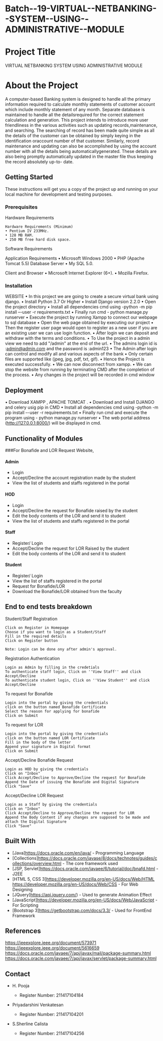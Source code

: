 # Batch--19-VIRTUAL--NETBANKING--SYSTEM--USING--ADMINISTRATIVE--MODULE

# Project Title

VIRTUAL NETBANKING SYSTEM USING ADMINISTRATIVE MODULE


# About the Project

A computer-based Banking system is designed to handle all the primary information required to calculate monthly statements of customer account which include monthly
statement of any month. Separate database is maintained to handle all the detailsrequired for the correct statement calculation and generation. This project intends to
introduce more user friendliness in the various activities such as updating records,maintenance, and searching. The searching of record has been made quite simple as
all the details of the customer can be obtained by simply keying in the identification oraccount number of that customer. Similarly, record maintenance and updating can also be accomplished by using the account number with all the details being automaticallygenerated. These details are also being promptly automatically updated in the master file thus keeping the record absolutely up-to- date. 


## Getting Started

These instructions will get you a copy of the project up and running on your local machine for development and testing purposes.


### Prerequisites

Hardware Requirements

```
Hardware Requirements (Minimum)
• Pentium IV 233MHz.
• 128 MB RAM.
• 250 MB free hard disk space.

```
Software Requirements

Application Requirements
• Microsoft Windows 2000
• PHP (Apache Tomcat 5.5)
Database Server
• My SQL 5.0.

Client and Browser 
• Microsoft Internet Explorer (6+).
• Mozilla Firefox.


### Installation

WEBSITE
•	In this project we are going to create a secure virtual bank using django.
• Install Python 3.7 Or Higher
• Install Django version 2.2.0
• Open the project directory 
• Install all dependencies cmd using -python -m pip install –-user -r requirements.txt
• Finally run cmd - python manage.py runserver
• Execute the project by running Xampp to connect our webpage to sql database
•	Open the web page obtained by executing our project
•	Then the register user page would open to register as a new user if you are an existing user we can use login function.
•	After login we can deposit and withdraw with the terms and conditions.
•	To Use the project in a admin view we need to add "/admin" at the end of the url.
•	The admins login id is :admin@admin.com and the password is :admin123
•	The Admin after login can control and modify all and various aspects of the bank
•	Only certain files are supported like (jpeg, jpg, pdf, txt, gif).
•	Hence the Project is executed successfully.
• We can now disconnect from xampp.
•	We can stop the website from running by terminating CMD after the completion of the process.
• Any changes in the project will be recorded in cmd window

## Deployment

•	Download XAMPP , APACHE TOMCAT .
•	Download and Install DJANGO and celery usig pip in CMD
•	Install all dependencies cmd using -python -m pip install –-user -r requirements.txt
• Finally run cmd and execute the program using - python manage.py runserver
•	The web portal address (http://127.0.0.1:8000/) will be displayed in cmd.


## Functionality of Modules 

###For Bonafide and LOR Request Website,

#### Admin
  - Login
  - Accept/Decline the account registration made by the student
  - View the list of students and staffs registered in the portal

#### HOD
  - Login
  - Accept/Decline the request for Bonafide raised by the student
  - Edit the body contents of the LOR and send it to student
  - View the list of students and staffs registered in the portal

#### Staff
  - Register/ Login
  - Accept/Decline the request for LOR Raised by the student
  - Edit the body contents of the LOR and send it to student

#### Student
  - Register/ Login
  - View the list of staffs registered in the portal
  - Request for Bonafide/LOR
  - Download the Bonafide/LOR obtained from the faculty

 

## End to end tests breakdown

Student/Staff Registration

```
Click on Register in Homepage
Choose if you want to login as a Student/Staff
Fill in the required details
Click on Register button

Note: Login can be done ony after admin's approval.
```
Registration Authentication

```
Login as Admin by filling in the credetials
To authenticate staff login, Click on ''View Staff'' and click Accept/Decline
To authenticate student login, Click on ''View Student'' and click Accept/Decline
```

To request for Bonafide

```
Login into the portal by giving the credentials
click on the button named Bonafide Certificate
Select the reason for applying for bonafide
Click on Submit
```
To request for LOR

```
Login into the portal by giving the credentials
click on the button named LOR Certificate
Fill in the body of the letter
Append your signature in Digital format
Click on Submit
```
Accept/Decline Bonafide Request

```
Login as HOD by giving the credentials
Click on "Inbox"
Click Accept/Decline to Approve/Decline the request for Bonafide
Append the Date of issuing the Bonafide and Digital Signature
Click "Save"
```
Accept/Decline LOR Request

```
Login as a Staff by giving the credentials
Click on "Inbox"
Click Accept/Decline to Approve/Decline the request for LOR
Append the Body Content if any changes are supposed to be made and attach the Digital Signature
Click "Save"
```


## Built With

* [Java]<https://docs.oracle.com/en/java/> - Programming Language
* [Collections]<https://docs.oracle.com/javase/8/docs/technotes/guides/collections/overview.html> - The core framework used
* [JSP, Servlet]<https://docs.oracle.com/javaee/6/tutorial/doc/bnafd.html> - J2EE
* [HTML 5, CSS 3]<https://developer.mozilla.org/en-US/docs/Web/HTML> <https://developer.mozilla.org/en-US/docs/Web/CSS> - For Web Designing
* [JQuery]<https://api.jquery.com/>) - Used to generate Animation Effect
* [JavaScript]<https://developer.mozilla.org/en-US/docs/Web/JavaScript> - For Scripting
* [Bootstrap 3]<https://getbootstrap.com/docs/3.3/> - Used for FrontEnd Framework



## References

<https://ieeexplore.ieee.org/document/573971>
<https://ieeexplore.ieee.org/document/5616659>
<https://docs.oracle.com/javaee/7/api/javax/mail/package-summary.html>
<https://docs.oracle.com/javaee/7/api/javax/servlet/package-summary.html>


## Contact

* H. Pooja 
  - Register Number: 211417104184

* Priyadarshini Venkatesan 
  - Register Number: 211417104201

* S.Sherline Calista 
  - Register Number: 211417104256
